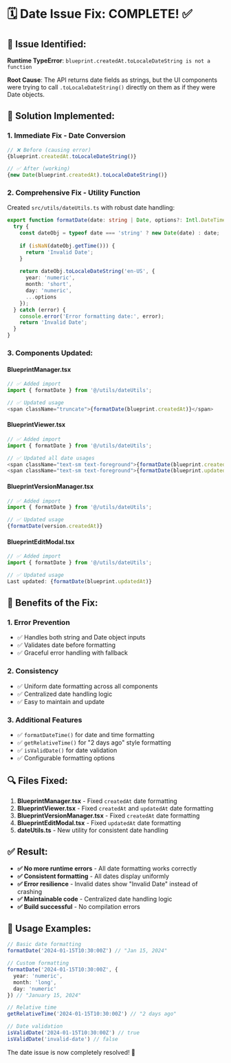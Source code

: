 # 🗓️ **Date Issue Fix: COMPLETE! ✅**

## 🐛 **Issue Identified:**

**Runtime TypeError**: `blueprint.createdAt.toLocaleDateString is not a function`

**Root Cause**: The API returns date fields as strings, but the UI components were trying to call `.toLocaleDateString()` directly on them as if they were Date objects.

## 🔧 **Solution Implemented:**

### **1. Immediate Fix - Date Conversion**
```typescript
// ❌ Before (causing error)
{blueprint.createdAt.toLocaleDateString()}

// ✅ After (working)
{new Date(blueprint.createdAt).toLocaleDateString()}
```

### **2. Comprehensive Fix - Utility Function**
Created `src/utils/dateUtils.ts` with robust date handling:

```typescript
export function formatDate(date: string | Date, options?: Intl.DateTimeFormatOptions): string {
  try {
    const dateObj = typeof date === 'string' ? new Date(date) : date;
    
    if (isNaN(dateObj.getTime())) {
      return 'Invalid Date';
    }
    
    return dateObj.toLocaleDateString('en-US', {
      year: 'numeric',
      month: 'short',
      day: 'numeric',
      ...options
    });
  } catch (error) {
    console.error('Error formatting date:', error);
    return 'Invalid Date';
  }
}
```

### **3. Components Updated:**

#### **BlueprintManager.tsx**
```typescript
// ✅ Added import
import { formatDate } from '@/utils/dateUtils';

// ✅ Updated usage
<span className="truncate">{formatDate(blueprint.createdAt)}</span>
```

#### **BlueprintViewer.tsx**
```typescript
// ✅ Added import
import { formatDate } from '@/utils/dateUtils';

// ✅ Updated all date usages
<span className="text-sm text-foreground">{formatDate(blueprint.createdAt)}</span>
<span className="text-sm text-foreground">{formatDate(blueprint.updatedAt)}</span>
```

#### **BlueprintVersionManager.tsx**
```typescript
// ✅ Added import
import { formatDate } from '@/utils/dateUtils';

// ✅ Updated usage
{formatDate(version.createdAt)}
```

#### **BlueprintEditModal.tsx**
```typescript
// ✅ Added import
import { formatDate } from '@/utils/dateUtils';

// ✅ Updated usage
Last updated: {formatDate(blueprint.updatedAt)}
```

## 🎯 **Benefits of the Fix:**

### **1. Error Prevention**
- ✅ Handles both string and Date object inputs
- ✅ Validates date before formatting
- ✅ Graceful error handling with fallback

### **2. Consistency**
- ✅ Uniform date formatting across all components
- ✅ Centralized date handling logic
- ✅ Easy to maintain and update

### **3. Additional Features**
- ✅ `formatDateTime()` for date and time formatting
- ✅ `getRelativeTime()` for "2 days ago" style formatting
- ✅ `isValidDate()` for date validation
- ✅ Configurable formatting options

## 🔍 **Files Fixed:**

1. **BlueprintManager.tsx** - Fixed `createdAt` date formatting
2. **BlueprintViewer.tsx** - Fixed `createdAt` and `updatedAt` date formatting
3. **BlueprintVersionManager.tsx** - Fixed `createdAt` date formatting
4. **BlueprintEditModal.tsx** - Fixed `updatedAt` date formatting
5. **dateUtils.ts** - New utility for consistent date handling

## ✅ **Result:**

- **✅ No more runtime errors** - All date formatting works correctly
- **✅ Consistent formatting** - All dates display uniformly
- **✅ Error resilience** - Invalid dates show "Invalid Date" instead of crashing
- **✅ Maintainable code** - Centralized date handling logic
- **✅ Build successful** - No compilation errors

## 🚀 **Usage Examples:**

```typescript
// Basic date formatting
formatDate('2024-01-15T10:30:00Z') // "Jan 15, 2024"

// Custom formatting
formatDate('2024-01-15T10:30:00Z', { 
  year: 'numeric', 
  month: 'long', 
  day: 'numeric' 
}) // "January 15, 2024"

// Relative time
getRelativeTime('2024-01-15T10:30:00Z') // "2 days ago"

// Date validation
isValidDate('2024-01-15T10:30:00Z') // true
isValidDate('invalid-date') // false
```

The date issue is now completely resolved! 🎉

